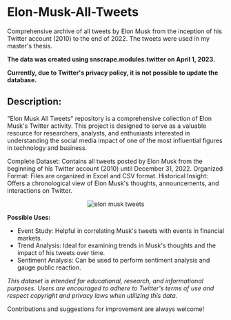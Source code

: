 # Elon-Musk-All-Tweets
Comprehensive archive of all tweets by Elon Musk from the inception of his Twitter account (2010) to the end of 2022. 
The tweets were used in my master's thesis.

**The data was created using snscrape.modules.twitter on April 1, 2023.**

**Currently, due to Twitter's privacy policy, it is not possible to update the database.**



## Description: 

"Elon Musk All Tweets" repository is a comprehensive collection of Elon Musk's Twitter activity. This project is designed to serve as a valuable resource for researchers, analysts, and enthusiasts interested in understanding the social media impact of one of the most influential figures in technology and business.

Complete Dataset: Contains all tweets posted by Elon Musk from the beginning of his Twitter account (2010) until December 31, 2022.
Organized Format: Files are organized in Excel and CSV format.
Historical Insight: Offers a chronological view of Elon Musk's thoughts, announcements, and interactions on Twitter.


<p align="center">
  <img src="https://github.com/DudekCode/Elon-Musk-All-Tweets/assets/111693910/428e55db-987d-4b6e-b80c-43900f69550f" alt="elon musk tweets">
</p>



**Possible Uses:**

- Event Study: Helpful in correlating Musk's tweets with events in financial markets.
- Trend Analysis: Ideal for examining trends in Musk's thoughts and the impact of his tweets over time.
- Sentiment Analysis: Can be used to perform sentiment analysis and gauge public reaction.


*This dataset is intended for educational, research, and informational purposes. Users are encouraged to adhere to Twitter's terms of use and respect copyright and privacy laws when utilizing this data.*

Contributions and suggestions for improvement are always welcome!
